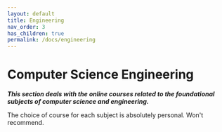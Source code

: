 ```yaml
---
layout: default
title: Engineering
nav_order: 3
has_children: true
permalink: /docs/engineering
---
```


# Computer Science Engineering

*__This section deals with the online courses related to the foundational subjects of computer science and engineering.__*

The choice of course for each subject is absolutely personal. Won't recommend.
